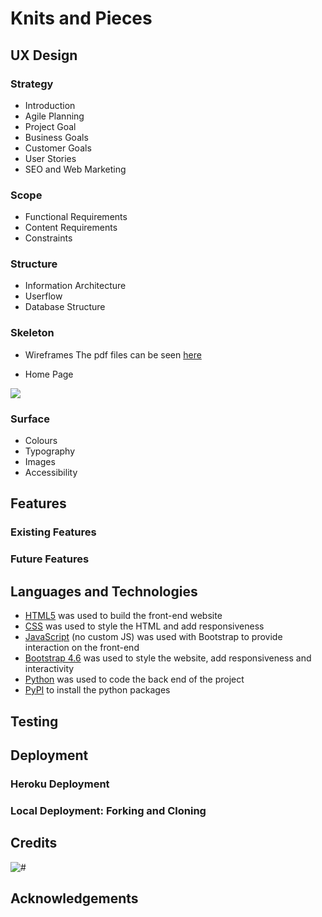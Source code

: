 # Knits and Pieces
## UX Design
### Strategy
* Introduction
* Agile Planning
* Project Goal
* Business Goals
* Customer Goals
* User Stories
* SEO and Web Marketing

### Scope
* Functional Requirements
* Content Requirements
* Constraints
### Structure
* Information Architecture
* Userflow
* Database Structure
### Skeleton
* Wireframes
The pdf files can be seen [here](#)

* Home Page

![](documentation/wireframes/home.png)
### Surface
* Colours
* Typography
* Images
* Accessibility

## Features
### Existing Features
### Future Features
## Languages and Technologies
* [HTML5](https://en.wikipedia.org/wiki/HTML5) was used to build the front-end website
* [CSS](https://en.wikipedia.org/wiki/CSS) was used to style the HTML and add responsiveness
* [JavaScript](https://www.javascript.com/) (no custom JS) was used with Bootstrap to provide interaction on the front-end
* [Bootstrap 4.6](https://getbootstrap.com/docs/4.6/getting-started/introduction/) was used to style the website, add responsiveness and interactivity
* [Python](https://www.python.org/) was used to code the back end of the project
* [PyPI](https://pypi.org/) to install the python packages
## Testing
## Deployment
### Heroku Deployment
### Local Deployment: Forking and Cloning
## Credits
![#](documentation/screenshots/##.png)
## Acknowledgements